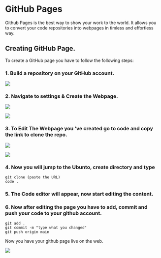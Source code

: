 # GitHub Pages
Github Pages is the best way to show your work to the world.
It allows you to convert your code repositories into webpages in timless and effortless way.
## Creating GitHub Page.

To create a GitHub page you have to follow the following steps:

### 1. Build a repository on your GitHub account.


![](https://docs.github.com/assets/images/help/repository/repo-create.png)


### 2. Navigate to settings & Create the Webpage.


![](https://docs.github.com/assets/images/help/repository/repo-actions-settings.png)

![](https://docs.github.com/assets/images/help/pages/click-pages-url-to-preview.png)


### 3. To Edit The Webpage you 've created go to code and copy the link to clone the repo.

![](https://docs.github.com/assets/images/help/repository/code-button.png)

![](https://docs.github.com/assets/images/help/repository/https-url-clone.png)

### 4. Now you will jump to the Ubunto, create directory and type 
``` 
git clone (paste the URL)
code .
```
### 5. The Code editor will appear, now start editing the content.

### 6. Now after editing the page you have to add, commit and push your code to your github account.
```
git add .
git commit -m "type what you changed"
git push origin main
```
Now you have your github page live on the web.



![](https://lh3.googleusercontent.com/proxy/NIdDfW1woAplBT1UCbaDW1rKb92DVVB1s34S4k3B5YKbFm8FApHj4d-4G8QHydJNvoiPHq3lS5LHWHgJDa9iyrtXX-Xm1Q_LcpgnPaHb1t5lRqyFCx6OqDFx3I4r)

